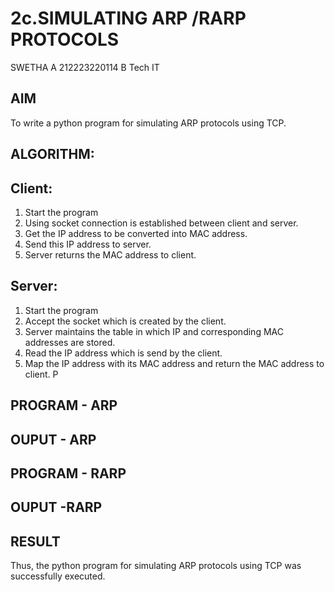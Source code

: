 # 2c.SIMULATING ARP /RARP PROTOCOLS
SWETHA A
212223220114
B Tech IT
## AIM
To write a python program for simulating ARP protocols using TCP.
## ALGORITHM:
## Client:
1. Start the program
2. Using socket connection is established between client and server.
3. Get the IP address to be converted into MAC address.
4. Send this IP address to server.
5. Server returns the MAC address to client.
## Server:
1. Start the program
2. Accept the socket which is created by the client.
3. Server maintains the table in which IP and corresponding MAC addresses are
stored.
4. Read the IP address which is send by the client.
5. Map the IP address with its MAC address and return the MAC address to client.
P
## PROGRAM - ARP
## OUPUT - ARP
## PROGRAM - RARP
## OUPUT -RARP
## RESULT
Thus, the python program for simulating ARP protocols using TCP was successfully 
executed.
